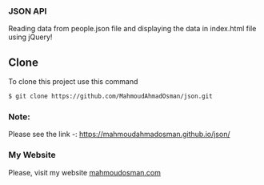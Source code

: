 ### JSON API
Reading data from people.json file and displaying the data in index.html file using jQuery!
 
## Clone
To clone this project use this command

```bash
$ git clone https://github.com/MahmoudAhmadOsman/json.git
```



### Note:
Please see the link -: https://mahmoudahmadosman.github.io/json/



### My Website
 Please, visit my website
[mahmoudosman.com](https://www.mahmoudosman.com)
